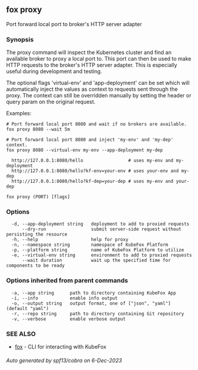 ## fox proxy

Port forward local port to broker's HTTP server adapter

### Synopsis


The proxy command will inspect the Kubernetes cluster and find an available
broker to proxy a local port to. This port can then be used to make HTTP
requests to the broker's HTTP server adapter. This is especially useful during
development and testing.

The optional flags 'virtual-env' and 'app-deployment' can be set which will
automatically inject the values as context to requests sent through the proxy. 
The context can still be overridden manually by setting the header or query 
param on the original request.

Examples:

    # Port forward local port 8080 and wait if no brokers are available.
    fox proxy 8080 --wait 5m

    # Port forward local port 8080 and inject 'my-env' and 'my-dep' context.
    fox proxy 8080 --virtual-env my-env --app-deployment my-dep
    
      http://127.0.0.1:8080/hello                 # uses my-env and my-deployment
      http://127.0.0.1:8080/hello?kf-env=your-env # uses your-env and my-dep
      http://127.0.0.1:8080/hello?kf-dep=your-dep # uses my-env and your-dep


```
fox proxy (PORT) [flags]
```

### Options

```
  -d, --app-deployment string   deployment to add to proxied requests
      --dry-run                 submit server-side request without persisting the resource
  -h, --help                    help for proxy
  -n, --namespace string        namespace of KubeFox Platform
  -p, --platform string         name of KubeFox Platform to utilize
  -e, --virtual-env string      environment to add to proxied requests
      --wait duration           wait up the specified time for components to be ready
```

### Options inherited from parent commands

```
  -a, --app string      path to directory containing KubeFox App
  -i, --info            enable info output
  -o, --output string   output format, one of ["json", "yaml"] (default "yaml")
  -r, --repo string     path to directory containing Git repository
  -v, --verbose         enable verbose output
```

### SEE ALSO

* [fox](fox.md)	 - CLI for interacting with KubeFox

###### Auto generated by spf13/cobra on 6-Dec-2023
